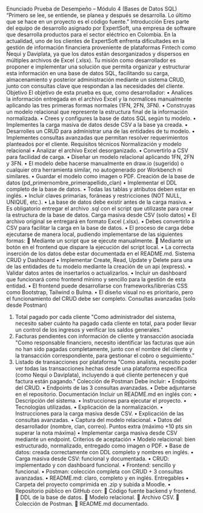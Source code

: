 Enunciado Prueba de Desempeño – Módulo 4
(Bases de Datos SQL)
“Primero se lee, se entiende, se planea y después se desarrolla.
Lo último que se hace en un proyecto es el código fuente.”
Introducción
Eres parte del equipo de desarrollo asignado por ExpertSoft, una empresa de software
que desarrolla productos para el sector eléctrico en Colombia. En la actualidad, uno de los
clientes de ExpertSoft enfrenta dificultades en la gestión de información financiera
proveniente de plataformas Fintech como Nequi y Daviplata, ya que los datos están
desorganizados y dispersos en múltiples archivos de Excel (.xlsx).
Tu misión como desarrollador es proponer e implementar una solución que permita
organizar y estructurar esta información en una base de datos SQL, facilitando su carga,
almacenamiento y posterior administración mediante un sistema CRUD, junto con
consultas clave que respondan a las necesidades del cliente.
Objetivo
El objetivo de esta prueba es que, como desarrollador:
• Analices la información entregada en el archivo Excel y la normalices
manualmente aplicando las tres primeras formas normales (1FN, 2FN, 3FN).
• Construyas un modelo relacional que represente la estructura final de la
información normalizada.
• Crees y configures la base de datos SQL según tu modelo.
• Implementes la carga masiva de datos desde CSV a la base ya creada.
• Desarrolles un CRUD para administrar una de las entidades de tu modelo.
• Implementes consultas avanzadas que permitan resolver requerimientos
planteados por el cliente.
Requisitos técnicos
Normalización y modelo relacional
• Analizar el archivo Excel desorganizado.
• Convertirlo a CSV para facilidad de carga.
• Diseñar un modelo relacional aplicando 1FN, 2FN y 3FN.
• El modelo debe hacerse manualmente en draw.io (sugerido) o cualquier otra
herramienta similar, no autogenerado por Workbench ni similares.
• Guardar el modelo como imagen o PDF.
Creación de la base de datos (pd_primernombre_primerapellido_clan)
• Implementar el DDL completo de la base de datos.
• Todas las tablas y atributos deben estar en inglés.
• Incluir claves primarias, foráneas y restricciones (NOT NULL, UNIQUE, etc.).
• La base de datos debe existir antes de la carga masiva.
• Es obligatorio entregar el archivo .sql con el script que utilizaste para crear la
estructura de la base de datos.
Carga masiva desde CSV (solo datos)
• El archivo original se entregará en formato Excel (.xlsx).
• Debes convertirlo a CSV para facilitar la carga en la base de datos.
• El proceso de carga debe ejecutarse de manera local, pudiendo implementarse
de las siguientes formas:
 Mediante un script que se ejecute manualmente.
 Mediante un botón en el frontend que dispare la ejecución del script
local.
• La correcta inserción de los datos debe estar documentada en el README.md.
Sistema CRUD y Dashboard
• Implementar Create, Read, Update y Delete para una de las entidades de tu
modelo mediante la creación de un api (express).
• Validar datos antes de insertarlos o actualizarlos.
• Incluir un dashboard que funcionará como frontend mínimo y sencillo para la
gestión de esta entidad.
• El frontend puede desarrollarse con frameworks/librerías CSS como Bootstrap,
Tailwind o Bulma.
• El diseño visual no es prioritario, pero el funcionamiento del CRUD debe ser
completo.
Consultas avanzadas (solo desde Postman)
1. Total pagado por cada cliente
"Como administrador del sistema, necesito saber cuánto ha pagado cada cliente en
total, para poder llevar un control de los ingresos y verificar los saldos generales."
2. Facturas pendientes con información de cliente y transacción asociada
"Como responsable financiero, necesito identificar las facturas que aún no han sido
pagadas completamente, junto con el nombre del cliente y la transacción
correspondiente, para gestionar el cobro o seguimiento."
3. Listado de transacciones por plataforma
"Como analista, necesito poder ver todas las transacciones hechas desde una
plataforma específica (como Nequi o Daviplata), incluyendo a qué cliente
pertenecen y qué factura están pagando."
Colección de Postman
Debe incluir:
• Endpoints del CRUD.
• Endpoints de las 3 consultas avanzadas.
• Debe adjuntarse en el repositorio.
Documentación
Incluir un README.md en inglés con:
• Descripción del sistema.
• Instrucciones para ejecutar el proyecto.
• Tecnologías utilizadas.
• Explicación de la normalización.
• Instrucciones para la carga masiva desde CSV.
• Explicación de las consultas avanzadas.
• Captura del modelo relacional.
• Datos del desarrollador (nombre, clan, correo).
Puntos extra (máximo +10 pts sin superar la nota máxima)
• Implementar carga masiva desde CSV mediante un endpoint.
Criterios de aceptación
• Modelo relacional: bien estructurado, normalizado, entregado como imagen o
PDF.
• Base de datos: creada correctamente con DDL completo y nombres en inglés.
• Carga masiva desde CSV: funcional y documentada.
• CRUD: implementado y con dashboard funcional.
• Frontend: sencillo y funcional.
• Postman: colección completa con CRUD + 3 consultas avanzadas.
• README.md: claro, completo y en inglés.
Entregables
• Carpeta del proyecto comprimida en .zip y subida a Moodle.
• Repositorio público en GitHub con:
 Código fuente backend y frontend.
 DDL de la base de datos.
 Modelo relacional.
 Archivo CSV.
 Colección de Postman.
 README.md documentado.
